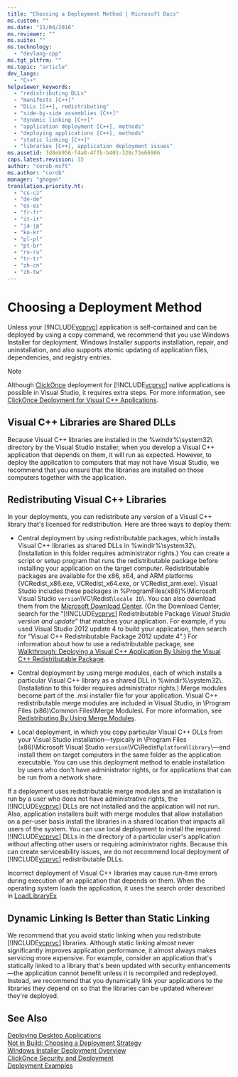 ```yaml
---
title: "Choosing a Deployment Method | Microsoft Docs"
ms.custom: ""
ms.date: "11/04/2016"
ms.reviewer: ""
ms.suite: ""
ms.technology: 
  - "devlang-cpp"
ms.tgt_pltfrm: ""
ms.topic: "article"
dev_langs: 
  - "C++"
helpviewer_keywords: 
  - "redistributing DLLs"
  - "manifests [C++]"
  - "DLLs [C++], redistributing"
  - "side-by-side assemblies [C++]"
  - "dynamic linking [C++]"
  - "application deployment [C++], methods"
  - "deploying applications [C++], methods"
  - "static linking [C++]"
  - "libraries [C++], application deployment issues"
ms.assetid: fd8eb956-f4a0-4ffb-b401-328c73e66986
caps.latest.revision: 35
author: "corob-msft"
ms.author: "corob"
manager: "ghogen"
translation.priority.ht: 
  - "cs-cz"
  - "de-de"
  - "es-es"
  - "fr-fr"
  - "it-it"
  - "ja-jp"
  - "ko-kr"
  - "pl-pl"
  - "pt-br"
  - "ru-ru"
  - "tr-tr"
  - "zh-cn"
  - "zh-tw"
---
```

# Choosing a Deployment Method
Unless your [!INCLUDE[vcprvc](../build/includes/vcprvc_md.md)] application is self-contained and can be deployed by using a copy command, we recommend that you use Windows Installer for deployment. Windows Installer supports installation, repair, and uninstallation, and also supports atomic updating of application files, dependencies, and registry entries.  
  
> [!NOTE]
>  Although [ClickOnce](/visualstudio/deployment/clickonce-security-and-deployment) deployment for [!INCLUDE[vcprvc](../build/includes/vcprvc_md.md)] native applications is possible in Visual Studio, it requires extra steps. For more information, see [ClickOnce Deployment for Visual C++ Applications](../ide/clickonce-deployment-for-visual-cpp-applications.md).  
  
## Visual C++ Libraries are Shared DLLs  
 Because Visual C++ libraries are installed in the %windir%\system32\ directory by the Visual Studio installer, when you develop a Visual C++ application that depends on them, it will run as expected. However, to deploy the application to computers that may not have Visual Studio, we recommend that you ensure that the libraries are installed on those computers together with the application.  
  
## Redistributing Visual C++ Libraries  
 In your deployments, you can redistribute any version of a Visual C++ library that's licensed for redistribution. Here are three ways to deploy them:  
  
-   Central deployment by using redistributable packages, which installs Visual C++ libraries as shared DLLs in %windir%\system32\\. (Installation in this folder requires administrator rights.) You can create a script or setup program that runs the redistributable package before installing your application on the target computer. Redistributable packages are available for the x86, x64, and ARM platforms (VCRedist_x86.exe, VCRedist_x64.exe, or VCRedist_arm.exe). Visual Studio includes these packages in %ProgramFiles(x86)%\Microsoft Visual Studio `version`\VC\Redist\\`locale ID`\\. You can also download them from the [Microsoft Download Center](http://go.microsoft.com/fwlink/?LinkId=132793). (On the Download Center, search for the "[!INCLUDE[vcprvc](../build/includes/vcprvc_md.md)] Redistributable Package *Visual Studio version and update*" that matches your application. For example, if you used Visual Studio 2012 update 4 to build your application, then search for "Visual C++ Redistributable Package 2012 update 4".) For information about how to use a redistributable package, see [Walkthrough: Deploying a Visual C++ Application By Using the Visual C++ Redistributable Package](../ide/deploying-visual-cpp-application-by-using-the-vcpp-redistributable-package.md).  
  
-   Central deployment by using merge modules, each of which installs a particular Visual C++ library as a shared DLL in %windir%\system32\\. (Installation to this folder requires administrator rights.) Merge modules become part of the .msi installer file for your application. Visual C++ redistributable merge modules are included in Visual Studio, in \Program Files (x86)\Common Files\Merge Modules\\. For more information, see [Redistributing By Using Merge Modules](../ide/redistributing-components-by-using-merge-modules.md).  
  
-   Local deployment, in which you copy particular Visual C++ DLLs from your Visual Studio installation—typically in \Program Files (x86)\Microsoft Visual Studio `version`\VC\Redist\\`platform`\\`library`\—and install them on target computers in the same folder as the application executable. You can use this deployment method to enable installation by users who don't have administrator rights, or for applications that can be run from a network share.  
  
 If a deployment uses redistributable merge modules and an installation is run by a user who does not have administrative rights, the [!INCLUDE[vcprvc](../build/includes/vcprvc_md.md)] DLLs are not installed and the application will not run. Also, application installers built with merge modules that allow installation on a per-user basis install the libraries in a shared location that impacts all users of the system. You can use local deployment to install the required [!INCLUDE[vcprvc](../build/includes/vcprvc_md.md)] DLLs in the directory of a particular user's application without affecting other users or requiring administrator rights. Because this can create serviceability issues, we do not recommend local deployment of [!INCLUDE[vcprvc](../build/includes/vcprvc_md.md)] redistributable DLLs.  
  
 Incorrect deployment of Visual C++ libraries may cause run-time errors during execution of an application that depends on them. When the operating system loads the application, it uses the search order described in [LoadLibraryEx](http://go.microsoft.com/fwlink/?LinkId=132792)  
  
## Dynamic Linking Is Better than Static Linking  
 We recommend that you avoid static linking when you redistribute [!INCLUDE[vcprvc](../build/includes/vcprvc_md.md)] libraries. Although static linking almost never significantly improves application performance, it almost always makes servicing more expensive. For example, consider an application that's statically linked to a library that's been updated with security enhancements—the application cannot benefit unless it is recompiled and redeployed. Instead, we recommend that you dynamically link your applications to the libraries they depend on so that the libraries can be updated wherever they're deployed.  
  
## See Also  
 [Deploying Desktop Applications](../ide/deploying-native-desktop-applications-visual-cpp.md)   
 [Not in Build: Choosing a Deployment Strategy](http://msdn.microsoft.com/en-us/ecd632d8-063c-4028-b785-81bba045107b)   
 [Windows Installer Deployment Overview](http://msdn.microsoft.com/en-us/3ce4610a-b54f-404e-b650-42f4a55dfc3b)   
 [ClickOnce Security and Deployment](/visualstudio/deployment/clickonce-security-and-deployment)   
 [Deployment Examples](../ide/deployment-examples.md)